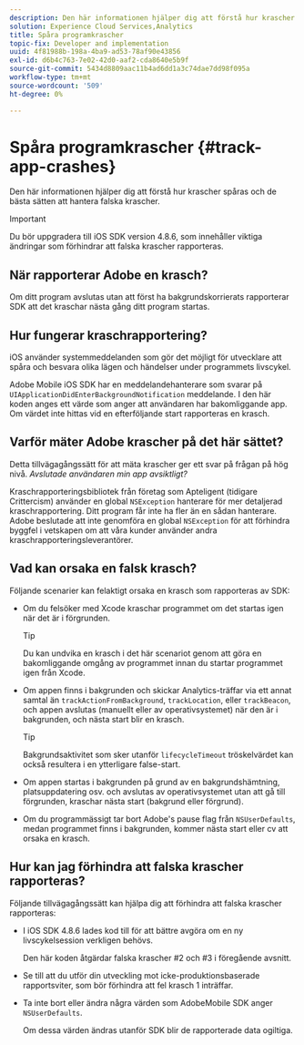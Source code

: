 ```yaml
---
description: Den här informationen hjälper dig att förstå hur krascher spåras och de bästa sätten att hantera falska krascher.
solution: Experience Cloud Services,Analytics
title: Spåra programkrascher
topic-fix: Developer and implementation
uuid: 4f81988b-198a-4ba9-ad53-78af90e43856
exl-id: d6b4c763-7e02-42d0-aaf2-cda8640e5b9f
source-git-commit: 5434d8809aac11b4ad6dd1a3c74dae7dd98f095a
workflow-type: tm+mt
source-wordcount: '509'
ht-degree: 0%

---
```


# Spåra programkrascher {#track-app-crashes}

Den här informationen hjälper dig att förstå hur krascher spåras och de bästa sätten att hantera falska krascher.

>[!IMPORTANT]
>
>Du bör uppgradera till iOS SDK version 4.8.6, som innehåller viktiga ändringar som förhindrar att falska krascher rapporteras.

## När rapporterar Adobe en krasch?

Om ditt program avslutas utan att först ha bakgrundskorrierats rapporterar SDK att det kraschar nästa gång ditt program startas.

## Hur fungerar kraschrapportering?

iOS använder systemmeddelanden som gör det möjligt för utvecklare att spåra och besvara olika lägen och händelser under programmets livscykel.

Adobe Mobile iOS SDK har en meddelandehanterare som svarar på `UIApplicationDidEnterBackgroundNotification` meddelande. I den här koden anges ett värde som anger att användaren har bakomliggande app. Om värdet inte hittas vid en efterföljande start rapporteras en krasch.

## Varför mäter Adobe krascher på det här sättet?

Detta tillvägagångssätt för att mäta krascher ger ett svar på frågan på hög nivå. *Avslutade användaren min app avsiktligt?*

Kraschrapporteringsbibliotek från företag som Apteligent (tidigare Crittercism) använder en global `NSException` hanterare för mer detaljerad kraschrapportering. Ditt program får inte ha fler än en sådan hanterare. Adobe beslutade att inte genomföra en global `NSException` för att förhindra byggfel i vetskapen om att våra kunder använder andra kraschrapporteringsleverantörer.

## Vad kan orsaka en falsk krasch?

Följande scenarier kan felaktigt orsaka en krasch som rapporteras av SDK:

* Om du felsöker med Xcode kraschar programmet om det startas igen när det är i förgrunden.

   >[!TIP]
   >
   >Du kan undvika en krasch i det här scenariot genom att göra en bakomliggande omgång av programmet innan du startar programmet igen från Xcode.

* Om appen finns i bakgrunden och skickar Analytics-träffar via ett annat samtal än `trackActionFromBackground`, `trackLocation`, eller `trackBeacon`, och appen avslutas (manuellt eller av operativsystemet) när den är i bakgrunden, och nästa start blir en krasch.

   >[!TIP]
   >
   >Bakgrundsaktivitet som sker utanför `lifecycleTimeout` tröskelvärdet kan också resultera i en ytterligare false-start.

* Om appen startas i bakgrunden på grund av en bakgrundshämtning, platsuppdatering osv. och avslutas av operativsystemet utan att gå till förgrunden, kraschar nästa start (bakgrund eller förgrund).
* Om du programmässigt tar bort Adobe&#39;s pause flag från `NSUserDefaults`, medan programmet finns i bakgrunden, kommer nästa start eller cv att orsaka en krasch.

## Hur kan jag förhindra att falska krascher rapporteras?

Följande tillvägagångssätt kan hjälpa dig att förhindra att falska krascher rapporteras:

* I iOS SDK 4.8.6 lades kod till för att bättre avgöra om en ny livscykelsession verkligen behövs.

   Den här koden åtgärdar falska krascher #2 och #3 i föregående avsnitt.

* Se till att du utför din utveckling mot icke-produktionsbaserade rapportsviter, som bör förhindra att fel krasch 1 inträffar.
* Ta inte bort eller ändra några värden som AdobeMobile SDK anger `NSUserDefaults`.

   Om dessa värden ändras utanför SDK blir de rapporterade data ogiltiga.
